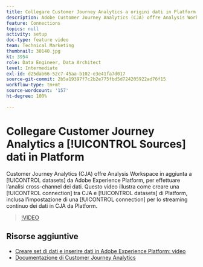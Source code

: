 ```yaml
---
title: Collegare Customer Journey Analytics a origini dati in Platform
description: Adobe Customer Journey Analytics (CJA) offre Analysis Workspace oltre ai set di dati di Adobe Experience Platform, al fine di eseguire l’analisi cross-channel dei dati. Questo video illustra come creare la connessione tra CJA e i set di dati di Platform, inclusa l’impostazione della connessione per lo streaming di dati in corso in CJA da Platform.
feature: Connections
topics: null
activity: setup
doc-type: feature video
team: Technical Marketing
thumbnail: 30140.jpg
kt: 3954
role: Data Engineer, Data Architect
level: Intermediate
exl-id: d25dab66-52c7-45aa-b102-e3e41fa7d017
source-git-commit: 2b5a19397f7c2b2e775fbd5d724205922ad76f15
workflow-type: tm+mt
source-wordcount: '157'
ht-degree: 100%

---
```


# Collegare Customer Journey Analytics a [!UICONTROL Sources] dati in Platform

Customer Journey Analytics (CJA) offre Analysis Workspace in aggiunta a [!UICONTROL datasets] da Adobe Experience Platform, per effettuare l’analisi cross-channel dei dati. Questo video illustra come creare una [!UICONTROL connection] tra CJA e [!UICONTROL datasets] di Platform, inclusa l’impostazione di una [!UICONTROL connection] per lo streaming continuo dei dati in CJA da Platform.

>[!VIDEO](https://video.tv.adobe.com/v/30140/?quality=12&enable10seconds=on&speedcontrol=on)

## Risorse aggiuntive

* [Creare set di dati e inserire dati in Adobe Experience Platform: video](https://docs.adobe.com/content/help/it-IT/platform-learn/tutorials/data-ingestion/create-datasets-and-ingest-data.html)
* [Documentazione di Customer Journey Analytics](https://docs.adobe.com/content/help/it-IT/analytics-platform/using/cja-landing.html)

